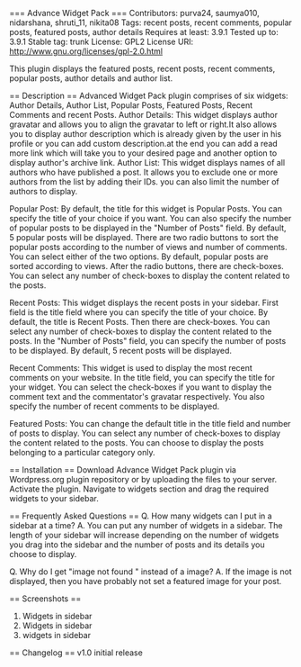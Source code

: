 === Advance Widget Pack ===
Contributors: purva24, saumya010, nidarshana, shruti_11, nikita08 
Tags: recent posts, recent comments, popular posts, featured posts, author details
Requires at least: 3.9.1
Tested up to: 3.9.1
Stable tag: trunk
License: GPL2
License URI: http://www.gnu.org/licenses/gpl-2.0.html

This plugin displays the featured posts, recent posts, recent comments, popular posts, author details and author list. 

== Description ==
Advanced Widget Pack plugin comprises of six widgets: Author Details, Author List, Popular  Posts, Featured Posts, Recent Comments and recent Posts. 
Author Details: This widget displays author gravatar and allows you to align the gravatar to left or right.It also allows you to display author description which is already given by the user in his profile or you can add custom description.at the end you can add a read more link which will take you to your desired page and another option to display author\'s archive link. 
Author List: This widget displays names of all authors who have published a post. It allows you to exclude one or more authors from the list by adding their IDs. you can also limit the number of authors to display.

Popular Post: By default, the title for this widget is Popular Posts. You can specify the title of your choice if you want. 
You can also specify the number of popular posts to be displayed in the \"Number of Posts\" field. By default, 5 popular posts will be displayed. 
There are two radio buttons to sort the popular posts according to the number of views and number of comments. You can select either of the two options.  By default, popular posts are sorted according to views. 
After the radio buttons, there are check-boxes. You can select any number of check-boxes to display the content related to the posts. 

Recent Posts: This widget displays the recent posts in your sidebar. 
First field is the title field where you can specify the title of your choice. By default, the title is Recent Posts. 
Then there are check-boxes. You can select any number of check-boxes to display the content related to the posts.
In the \"Number of Posts\" field, you can specify the number of posts to be displayed. By default, 5 recent posts will be displayed. 

Recent Comments: This widget is used to display the most recent comments on your website.
In the title field, you can specify the title for your widget. You can select the check-boxes if you want to display the comment text and the commentator\'s gravatar respectively. 
You also specify the number of recent comments to be displayed. 

Featured Posts: You can change the default title in the title field and number of posts to display. 
You can select any number of check-boxes to display the content related to the posts. 
You can choose to display the posts belonging to a particular category only. 


== Installation ==
Download Advance Widget Pack plugin via Wordpress.org plugin repository or by uploading the files to your server. 
Activate the plugin.
Navigate to widgets section and drag the required widgets to your sidebar. 


== Frequently Asked Questions ==
Q. How many widgets can I put in a sidebar at a time?
A. You can put any number of widgets in a sidebar. The length of your sidebar will increase depending on the number of widgets you drag into the sidebar and the number of posts and its details you choose to display. 

Q. Why do I get \"image not found \" instead of a image?
A. If the image is not displayed, then you have probably not set a featured image for your post.

== Screenshots ==
1. Widgets in sidebar
2. Widgets in sidebar
3. widgets in sidebar

== Changelog ==
v1.0
initial release
